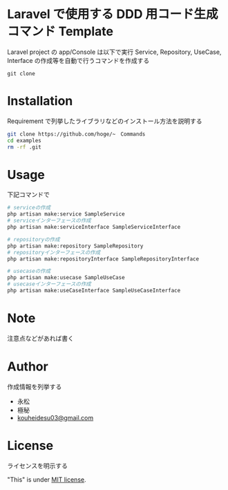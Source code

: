 # Laravel で使用する DDD 用コード生成コマンド Template

Laravel project の app/Console は以下で実行
Service, Repository, UseCase, Interface の作成等を自動で行うコマンドを作成する

```
git clone
```

# Installation

Requirement で列挙したライブラリなどのインストール方法を説明する

```bash
git clone https://github.com/hoge/~　Commands
cd examples
rm -rf .git
```

# Usage

下記コマンドで

```bash
# serviceの作成
php artisan make:service SampleService
# serviceインターフェースの作成
php artisan make:serviceInterface SampleServiceInterface

# repositoryの作成
php artisan make:repository SampleRepository
# repositoryインターフェースの作成
php artisan make:repositoryInterface SampleRepositoryInterface

# usecaseの作成
php artisan make:usecase SampleUseCase
# usecaseインターフェースの作成
php artisan make:useCaseInterface SampleUseCaseInterface
```

# Note

注意点などがあれば書く

# Author

作成情報を列挙する

- 永松
- 極秘
- kouheidesu03@gmail.com

# License

ライセンスを明示する

"This" is under [MIT license](https:/).

